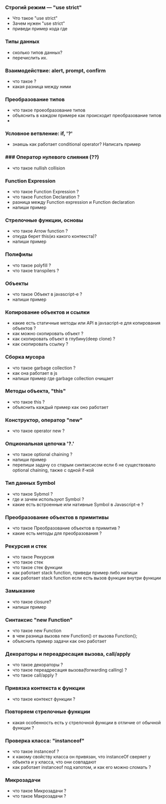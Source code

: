 ### Строгий режим — "use strict"

- Что такое "use strict"
- Зачем нужен "use strict"
- приведи пример кода где

### Типы данных

- сколько типов данных?
- перечислить их.

### Взаимодействие: alert, prompt, confirm

- что такое ?
- какая разница между ними

### Преобразование типов

- что такое проеобразование типов
- объяснить в каждом примере как происходит преобразование типов
-

### Условное ветвление: if, '?'

- знаешь как работает conditional operator? Написать пример

### ### Оператор нулевого слияния (??)

- что такое nullish collision

### Function Expression

- что такое Function Expression ?
- что такое Function Declaration ?
- разница между Function expression и Function declaration
- напиши пример

### Стрелочные функции, основы

- что такое Arrow function ?
- откуда берет this(из какого контекста)?
- напиши пример

### Полифилы

- что такое polyfill ?
- что такое transpilers ?

### Объекты

- что такое Объект в javascript-e ?
- напиши пример

### Копирование объектов и ссылки

- какие есть статичные методы или API в javsacript-е для копирования объектов ?
- как можно скопировать объект ?
- как скопировать объект в глубину(deep clone) ?
- как скопировать ссылку ?

### Сборка мусора

- что такое garbage collection ?
- как она работает в js
- напиши пример где garbage collection очищает

### Методы объекта, "this"

- что такое this ?
- объяснить каждый пример как оно работает

### Конструктор, оператор "new"

- что такое operator new ?

### Опциональная цепочка '?.'

- что такое optional chaining ?
- напиши пример
- перепиши задачу со старым синтаксисом если б не существовало optional chaining, также с одной if-кой

### Тип данных Symbol

- что такое Sybmol ?
- где и зачем используют Symbol ?
- какие есть встроенные или нативные Symbol в Javascript-e ?

### Преобразование объектов в примитивы

- что такое Преобразование объектов в примитив ?
- какие есть методы для преобразования ?

### Рекурсия и стек

- что такое Рекурсия
- что такое стек
- что такое стек функции
- как работает stack function, приведи пример либо напиши
- как работает stack function если есть вызов функции внутри функции

### Замыкание

- что такое closure?
- напиши пример

### Синтаксис "new Function"

- что такое new Function
- в чем разница вызова new Function() от вызова Function();
- объяснить пример задачи как оно работает

### Декораторы и переадресация вызова, call/apply

- что такое декораторы ?
- что такое переадресация вызова(forwarding calling) ?
- что такое call/apply ?

### Привязка контекста к функции

- что такое контекст функции ?

### Повторяем стрелочные функции

- какая особенность есть у стрелочной функции в отличие от обычной функции ?

### Проверка класса: "instanceof"

- что такое instanceof ?
- к какому свойству класса он привязан, что instanceOf сверяет у объекта и у класса, что они совпадают
- как работает instanceof под капотом, и как его можно сломать ?

### Микрозадачи

- что такое Микрозадачи ?
- что такое Макрозадачи ?

